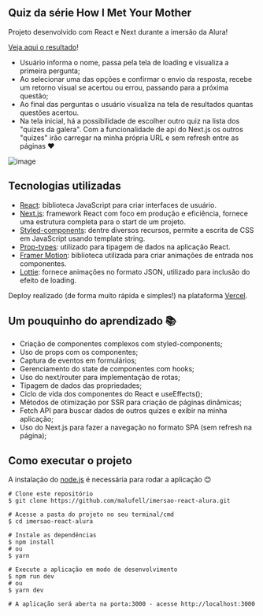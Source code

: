 ## Quiz da série How I Met Your Mother

Projeto desenvolvido com React e Next durante a imersão da Alura! 

[Veja aqui o resultado](https://imersao-react-alura.malufell.vercel.app/)!

- Usuário informa o nome, passa pela tela de loading e visualiza a primeira pergunta;
- Ao selecionar uma das opções e confirmar o envio da resposta, recebe um retorno visual se acertou ou errou, passando para a próxima questão;
- Ao final das perguntas o usuário visualiza na tela de resultados quantas questões acertou.
- Na tela inicial, há a possibilidade de escolher outro quiz na lista dos "quizes da galera". Com a funcionalidade de api do Next.js os outros "quizes" irão carregar na minha própria URL e sem refresh entre as páginas :heart:

![image](https://user-images.githubusercontent.com/62160705/106504891-4df23600-64a6-11eb-8dab-fcdc851ced99.png)

## Tecnologias utilizadas 

- [React](https://pt-br.reactjs.org/): biblioteca JavaScript para criar interfaces de usuário.
- [Next.js](https://nextjs.org/): framework React com foco em produção e eficiência, fornece uma estrutura completa para o start de um projeto.
- [Styled-components](https://styled-components.com/): dentre diversos recursos, permite a escrita de CSS em JavaScript usando template string.
- [Prop-types](https://www.npmjs.com/package/prop-types): utilizado para tipagem de dados na aplicação React.
- [Framer Motion](https://www.framer.com/motion/): biblioteca utilizada para criar animações de entrada nos componentes. 
- [Lottie](https://lottiefiles.com/): fornece animações no formato JSON, utilizado para inclusão do efeito de loading.

Deploy realizado (de forma muito rápida e simples!) na plataforma [Vercel](https://vercel.com/docs).

## Um pouquinho do aprendizado :books:

- Criação de componentes complexos com styled-components;
- Uso de props com os componentes;
- Captura de eventos em formulários;
- Gerenciamento do state de componentes com hooks;
- Uso do next/router para implementação de rotas;
- Tipagem de dados das propriedades;
- Ciclo de vida dos componentes do React e useEffects();
- Métodos de otimização por SSR para criação de páginas dinâmicas;
- Fetch API para buscar dados de outros quizes e exibir na minha aplicação;
- Uso do Next.js para fazer a navegação no formato SPA (sem refresh na página);

## Como executar o projeto

A instalação do [node.js](https://nodejs.org/en/) é necessária para rodar a aplicação :blush:

```
# Clone este repositório
$ git clone https://github.com/malufell/imersao-react-alura.git

# Acesse a pasta do projeto no seu terminal/cmd
$ cd imersao-react-alura

# Instale as dependências
$ npm install
# ou
$ yarn

# Execute a aplicação em modo de desenvolvimento
$ npm run dev
# ou
$ yarn dev

# A aplicação será aberta na porta:3000 - acesse http://localhost:3000
```


